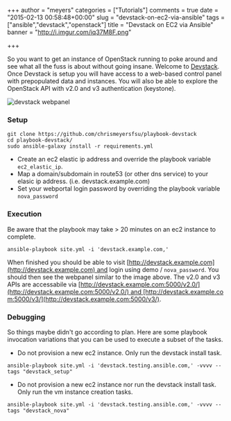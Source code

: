 +++
author = "meyers"
categories = ["Tutorials"]
comments = true
date = "2015-02-13 00:58:48+00:00"
slug = "devstack-on-ec2-via-ansible"
tags = ["ansible","devstack","openstack"]
title = "Devstack on EC2 via Ansible"
banner = "http://i.imgur.com/iq37M8F.png"

+++

So you want to get an instance of OpenStack running to poke around and see what all the fuss is about without going insane. Welcome to [Devstack](http://docs.openstack.org/developer/devstack/). Once Devstack is setup you will have access to a web-based control panel with prepopulated data and instances. You will also be able to explore the OpenStack API with v2.0 and v3 authentication (keystone).

![devstack webpanel](http://i.imgur.com/iq37M8F.png)

### Setup

```
git clone https://github.com/chrismeyersfsu/playbook-devstack
cd playbook-devstack/
sudo ansible-galaxy install -r requirements.yml
```

* Create an ec2 elastic ip address and override the playbook variable `ec2_elastic_ip`.
* Map a domain/subdomain in route53 (or other dns service) to your elasic ip address. (i.e. devstack.example.com)
* Set your webportal login password by overriding the playbook variable `nova_password`

### Execution
Be aware that the playbook may take > 20 minutes on an ec2 instance to complete.

```
ansible-playbook site.yml -i 'devstack.example.com,'
```

When finished you should be able to visit [http://devstack.example.com](http://devstack.example.com) and login using demo / `nova_password`. You should then see the webpanel similar to the image above. The v2.0 and v3 APIs are accessabile via [http://devstack.example.com:5000/v2.0/](http://devstack.example.com:5000/v2.0/) and [http://devstack.example.com:5000/v3/](http://devstack.example.com:5000/v3/).

### Debugging
So things maybe didn't go according to plan. Here are some playbook invocation variations that you can be used to execute a subset of the tasks.

* Do not provision a new ec2 instance. Only run the devstack install task.

```
ansible-playbook site.yml -i 'devstack.testing.ansible.com,' -vvvv --tags "devstack_setup"
```

* Do not provision a new ec2 instance nor run the devstack install task. Only run the vm instance creation tasks.

```
ansible-playbook site.yml -i 'devstack.testing.ansible.com,' -vvvv --tags "devstack_nova"
```
